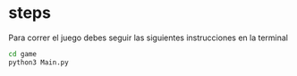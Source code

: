 # steps

Para correr el juego debes seguir las siguientes instrucciones en la terminal


```sh
cd game
python3 Main.py
```